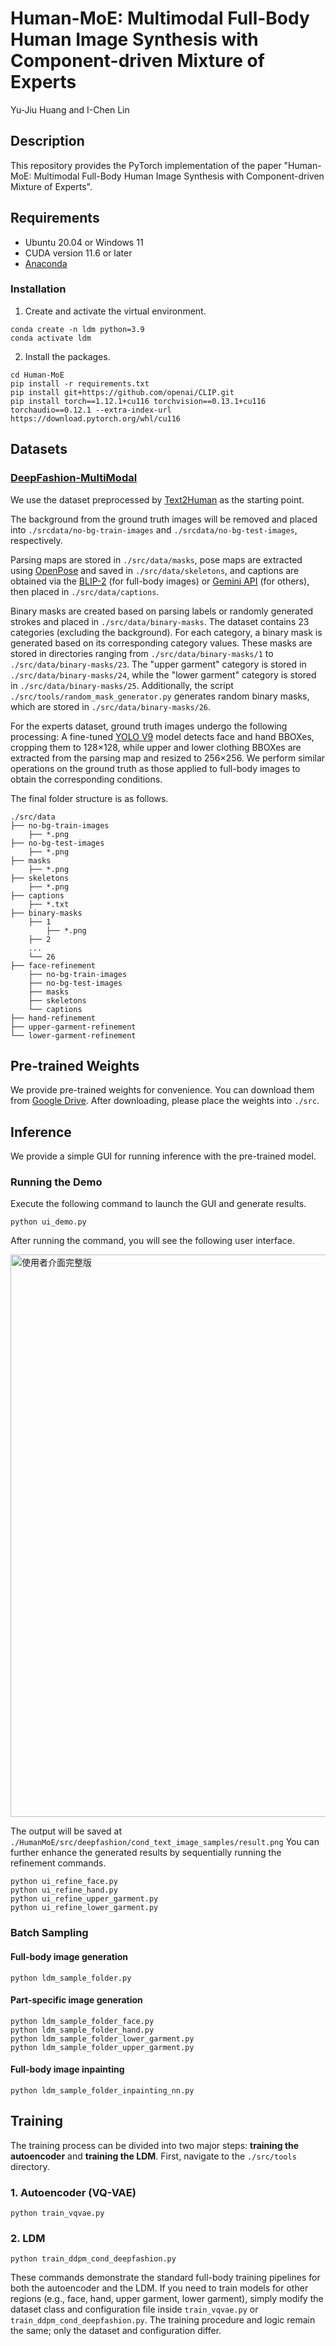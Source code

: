 # Human-MoE: Multimodal Full-Body Human Image Synthesis with Component-driven Mixture of Experts
Yu-Jiu Huang and I-Chen Lin
## Description
This repository provides the PyTorch implementation of the paper "Human-MoE: Multimodal Full-Body Human Image Synthesis with Component-driven Mixture of Experts".
## Requirements
- Ubuntu 20.04 or Windows 11
- CUDA version 11.6 or later
- [Anaconda](https://www.anaconda.com/download)
### Installation
1. Create and activate the virtual environment.
```
conda create -n ldm python=3.9
conda activate ldm
```
2. Install the packages.
```
cd Human-MoE
pip install -r requirements.txt
pip install git+https://github.com/openai/CLIP.git
pip install torch==1.12.1+cu116 torchvision==0.13.1+cu116 torchaudio==0.12.1 --extra-index-url https://download.pytorch.org/whl/cu116
```
## Datasets
### [DeepFashion-MultiModal](https://github.com/yumingj/DeepFashion-MultiModal)
We use the dataset preprocessed by [Text2Human](https://github.com/yumingj/Text2Human) as the starting point.

The background from the ground truth images will be removed and placed into ```./srcdata/no-bg-train-images``` and ```./srcdata/no-bg-test-images```, respectively.

Parsing maps are stored in ```./src/data/masks```, pose maps are extracted using [OpenPose](https://github.com/CMU-Perceptual-Computing-Lab/openpose) and saved in ```./src/data/skeletons```, and captions are obtained via the [BLIP-2](https://github.com/salesforce/LAVIS) (for full-body images) or [Gemini API](https://ai.google.dev/) (for others), then placed in ```./src/data/captions```.

Binary masks are created based on parsing labels or randomly generated strokes and placed in ```./src/data/binary-masks```. The dataset contains 23 categories (excluding the background). For each category, a binary mask is generated based on its corresponding category values. These masks are stored in directories ranging from ```./src/data/binary-masks/1``` to ```./src/data/binary-masks/23```. The "upper garment" category is stored in ```./src/data/binary-masks/24```, while the "lower garment" category is stored in ```./src/data/binary-masks/25```. Additionally, the script ```./src/tools/random_mask_generator.py``` generates random binary masks, which are stored in ```./src/data/binary-masks/26```.

For the experts dataset, ground truth images undergo the following processing: A fine-tuned [YOLO V9](https://github.com/WongKinYiu/yolov9) model detects face and hand BBOXes, cropping them to 128×128, while upper and lower clothing BBOXes are extracted from the parsing map and resized to 256×256. We perform similar operations on the ground truth as those applied to full-body images to obtain the corresponding conditions.

The final folder structure is as follows.
```
./src/data
├── no-bg-train-images
    ├── *.png
├── no-bg-test-images
    ├── *.png
├── masks
    ├── *.png
├── skeletons
    ├── *.png
├── captions
    ├── *.txt
├── binary-masks
    ├── 1
        ├── *.png
    ├── 2
    ...
    └── 26
├── face-refinement
    ├── no-bg-train-images
    ├── no-bg-test-images
    ├── masks
    ├── skeletons
    └── captions
├── hand-refinement
├── upper-garment-refinement
└── lower-garment-refinement
```
## Pre-trained Weights
We provide pre-trained weights for convenience. You can download them from [Google Drive](https://drive.google.com/drive/folders/1VlOBth8SlnolHoqwcWIwK0cxwiNlSKkY?usp=sharing). After downloading, please place the weights into ```./src```.

## Inference
We provide a simple GUI for running inference with the pre-trained model.  

### Running the Demo
Execute the following command to launch the GUI and generate results.
```
python ui_demo.py
```
After running the command, you will see the following user interface.

<img width="1600" height="900" alt="使用者介面完整版" src="https://github.com/user-attachments/assets/b4a5e2ea-6ea4-4093-b1b7-a8d7bbb688f9" />

The output will be saved at ```./HumanMoE/src/deepfashion/cond_text_image_samples/result.png```
You can further enhance the generated results by sequentially running the refinement commands.
```
python ui_refine_face.py
python ui_refine_hand.py
python ui_refine_upper_garment.py
python ui_refine_lower_garment.py
```
### Batch Sampling
#### Full-body image generation
```
python ldm_sample_folder.py
```
#### Part-specific image generation
```
python ldm_sample_folder_face.py
python ldm_sample_folder_hand.py
python ldm_sample_folder_lower_garment.py
python ldm_sample_folder_upper_garment.py
```
#### Full-body image inpainting
```
python ldm_sample_folder_inpainting_nn.py
```

## Training
The training process can be divided into two major steps: **training the autoencoder** and **training the LDM**.
First, navigate to the ```./src/tools``` directory.
### 1. Autoencoder (VQ-VAE)
```
python train_vqvae.py
```
### 2. LDM
```
python train_ddpm_cond_deepfashion.py
```
These commands demonstrate the standard full-body training pipelines for both the autoencoder and the LDM. If you need to train models for other regions (e.g., face, hand, upper garment, lower garment), simply modify the dataset class and configuration file inside ```train_vqvae.py``` or ```train_ddpm_cond_deepfashion.py```. The training procedure and logic remain the same; only the dataset and configuration differ.









